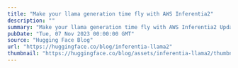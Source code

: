 ```yaml
---
title: "Make your llama generation time fly with AWS Inferentia2"
description: ""
summary: "Make your llama generation time fly with AWS Inferentia2 Update (02/2024): Performance has improved ..."
pubDate: "Tue, 07 Nov 2023 00:00:00 GMT"
source: "Hugging Face Blog"
url: "https://huggingface.co/blog/inferentia-llama2"
thumbnail: "https://huggingface.co/blog/assets/inferentia-llama2/thumbnail.png"
---
```


